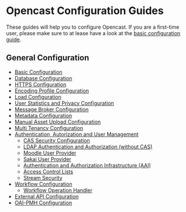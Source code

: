 Opencast Configuration Guides
=============================

These guides will help you to configure Opencast. If you are a first-time user, please make sure to at lease have a look
at the [basic configuration guide](basic.md).


General Configuration
---------------------

- [Basic Configuration](basic.md)
- [Database Configuration](database.md)
- [HTTPS Configuration](https/index.md)
- [Encoding Profile Configuration](encoding.md)
- [Load Configuration](load.md)
- [User Statistics and Privacy Configuration](user-statistics.and.privacy.md)
- [Message Broker Configuration](message-broker.md)
- [Metadata Configuration](metadata.md)
- [Manual Asset Upload Configuration](asset-upload-ui/index.md)
- [Multi Tenancy Configuration](multi.tenancy.md)
- [Authentication, Autorization and User Management](security.md)
    - [CAS Security Configuration](security.cas.md)
    - [LDAP Authentication and Authorization (without CAS)](security.ldap.md)
    - [Moodle User Provider](security.user.moodle.md)
    - [Sakai User Provider](security.user.sakai.md)
    - [Authentication and Authorization Infrastructure (AAI)](security.aai.md)
    - [Access Control Lists](acl.md)
    - [Stream Security](stream-security.md)
- [Workflow Configuration](workflow.md)
    - [Workflow Operation Handler](../workflowoperationhandlers/index.md)
-  [External API Configuration](external-api.md)
-  [OAI-PMH Configuration](oaipmh.md)
